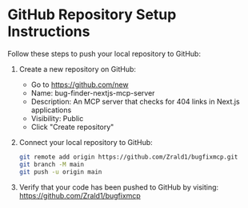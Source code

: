 # GitHub Repository Setup Instructions

Follow these steps to push your local repository to GitHub:

1. Create a new repository on GitHub:
   - Go to https://github.com/new
   - Name: bug-finder-nextjs-mcp-server
   - Description: An MCP server that checks for 404 links in Next.js applications
   - Visibility: Public
   - Click "Create repository"

2. Connect your local repository to GitHub:
   ```bash
   git remote add origin https://github.com/Zrald1/bugfixmcp.git
   git branch -M main
   git push -u origin main
   ```

3. Verify that your code has been pushed to GitHub by visiting:
   https://github.com/Zrald1/bugfixmcp
